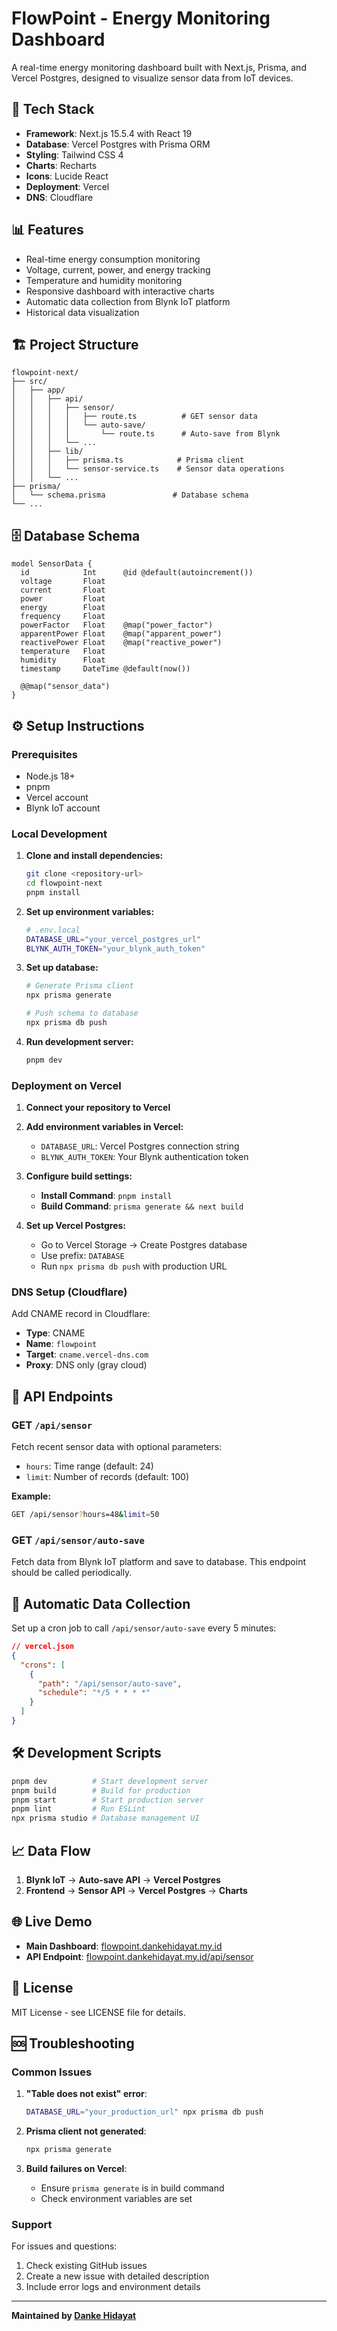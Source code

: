 # FlowPoint - Energy Monitoring Dashboard

A real-time energy monitoring dashboard built with Next.js, Prisma, and Vercel Postgres, designed to visualize sensor data from IoT devices.

## 🚀 Tech Stack

- **Framework**: Next.js 15.5.4 with React 19
- **Database**: Vercel Postgres with Prisma ORM
- **Styling**: Tailwind CSS 4
- **Charts**: Recharts
- **Icons**: Lucide React
- **Deployment**: Vercel
- **DNS**: Cloudflare

## 📊 Features

- Real-time energy consumption monitoring
- Voltage, current, power, and energy tracking
- Temperature and humidity monitoring
- Responsive dashboard with interactive charts
- Automatic data collection from Blynk IoT platform
- Historical data visualization

## 🏗️ Project Structure

```
flowpoint-next/
├── src/
│   ├── app/
│   │   ├── api/
│   │   │   ├── sensor/
│   │   │   │   ├── route.ts          # GET sensor data
│   │   │   │   └── auto-save/
│   │   │   │       └── route.ts      # Auto-save from Blynk
│   │   │   └── ...
│   │   ├── lib/
│   │   │   ├── prisma.ts            # Prisma client
│   │   │   └── sensor-service.ts    # Sensor data operations
│   │   └── ...
├── prisma/
│   └── schema.prisma               # Database schema
└── ...
```

## 🗄️ Database Schema

```prisma
model SensorData {
  id            Int      @id @default(autoincrement())
  voltage       Float
  current       Float
  power         Float
  energy        Float
  frequency     Float
  powerFactor   Float    @map("power_factor")
  apparentPower Float    @map("apparent_power")
  reactivePower Float    @map("reactive_power")
  temperature   Float
  humidity      Float
  timestamp     DateTime @default(now())

  @@map("sensor_data")
}
```

## ⚙️ Setup Instructions

### Prerequisites

- Node.js 18+
- pnpm
- Vercel account
- Blynk IoT account

### Local Development

1. **Clone and install dependencies:**

   ```bash
   git clone <repository-url>
   cd flowpoint-next
   pnpm install
   ```

2. **Set up environment variables:**

   ```bash
   # .env.local
   DATABASE_URL="your_vercel_postgres_url"
   BLYNK_AUTH_TOKEN="your_blynk_auth_token"
   ```

3. **Set up database:**

   ```bash
   # Generate Prisma client
   npx prisma generate

   # Push schema to database
   npx prisma db push
   ```

4. **Run development server:**
   ```bash
   pnpm dev
   ```

### Deployment on Vercel

1. **Connect your repository to Vercel**

2. **Add environment variables in Vercel:**

   - `DATABASE_URL`: Vercel Postgres connection string
   - `BLYNK_AUTH_TOKEN`: Your Blynk authentication token

3. **Configure build settings:**

   - **Install Command**: `pnpm install`
   - **Build Command**: `prisma generate && next build`

4. **Set up Vercel Postgres:**
   - Go to Vercel Storage → Create Postgres database
   - Use prefix: `DATABASE`
   - Run `npx prisma db push` with production URL

### DNS Setup (Cloudflare)

Add CNAME record in Cloudflare:

- **Type**: CNAME
- **Name**: `flowpoint`
- **Target**: `cname.vercel-dns.com`
- **Proxy**: DNS only (gray cloud)

## 🔌 API Endpoints

### GET `/api/sensor`

Fetch recent sensor data with optional parameters:

- `hours`: Time range (default: 24)
- `limit`: Number of records (default: 100)

**Example:**

```bash
GET /api/sensor?hours=48&limit=50
```

### GET `/api/sensor/auto-save`

Fetch data from Blynk IoT platform and save to database. This endpoint should be called periodically.

## 🔄 Automatic Data Collection

Set up a cron job to call `/api/sensor/auto-save` every 5 minutes:

```json
// vercel.json
{
  "crons": [
    {
      "path": "/api/sensor/auto-save",
      "schedule": "*/5 * * * *"
    }
  ]
}
```

## 🛠️ Development Scripts

```bash
pnpm dev          # Start development server
pnpm build        # Build for production
pnpm start        # Start production server
pnpm lint         # Run ESLint
npx prisma studio # Database management UI
```

## 📈 Data Flow

1. **Blynk IoT** → **Auto-save API** → **Vercel Postgres**
2. **Frontend** → **Sensor API** → **Vercel Postgres** → **Charts**

## 🌐 Live Demo

- **Main Dashboard**: [flowpoint.dankehidayat.my.id](https://flowpoint.dankehidayat.my.id)
- **API Endpoint**: [flowpoint.dankehidayat.my.id/api/sensor](https://flowpoint.dankehidayat.my.id/api/sensor)

## 📄 License

MIT License - see LICENSE file for details.

## 🆘 Troubleshooting

### Common Issues

1. **"Table does not exist" error**:

   ```bash
   DATABASE_URL="your_production_url" npx prisma db push
   ```

2. **Prisma client not generated**:

   ```bash
   npx prisma generate
   ```

3. **Build failures on Vercel**:
   - Ensure `prisma generate` is in build command
   - Check environment variables are set

### Support

For issues and questions:

1. Check existing GitHub issues
2. Create a new issue with detailed description
3. Include error logs and environment details

---

**Maintained by [Danke Hidayat](https://dankehidayat.my.id)**
